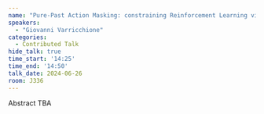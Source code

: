 ```yaml
---
name: "Pure-Past Action Masking: constraining Reinforcement Learning via pure-past LTL"
speakers:
  - "Giovanni Varricchione"
categories:
  - Contributed Talk
hide_talk: true
time_start: '14:25'
time_end: '14:50'
talk_date: 2024-06-26
room: J336
---
```


Abstract TBA
